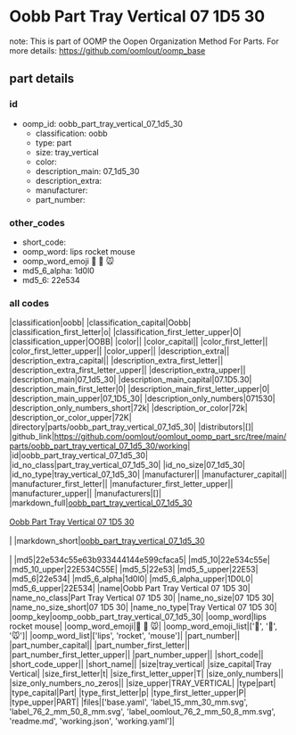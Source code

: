 # Oobb Part Tray Vertical 07 1D5 30  

note: This is part of OOMP the Oopen Organization Method For Parts. For more details: https://github.com/oomlout/oomp_base

##  part details





### id
* oomp_id: oobb_part_tray_vertical_07_1d5_30
  * classification: oobb
  * type: part
  * size: tray_vertical
  * color: 
  * description_main: 07_1d5_30
  * description_extra: 
  * manufacturer: 
  * part_number: 

### other_codes
* short_code: 
* oomp_word: lips rocket mouse
* oomp_word_emoji :lips: :rocket: :mouse:
* md5_6_alpha: 1d0l0
* md5_6: 22e534

### all codes 
|classification|oobb|
|classification_capital|Oobb|
|classification_first_letter|o|
|classification_first_letter_upper|O|
|classification_upper|OOBB|
|color||
|color_capital||
|color_first_letter||
|color_first_letter_upper||
|color_upper||
|description_extra||
|description_extra_capital||
|description_extra_first_letter||
|description_extra_first_letter_upper||
|description_extra_upper||
|description_main|07_1d5_30|
|description_main_capital|07.1D5.30|
|description_main_first_letter|0|
|description_main_first_letter_upper|0|
|description_main_upper|07_1D5_30|
|description_only_numbers|071530|
|description_only_numbers_short|72k|
|description_or_color|72k|
|description_or_color_upper|72K|
|directory|parts/oobb_part_tray_vertical_07_1d5_30|
|distributors|[]|
|github_link|https://github.com/oomlout/oomlout_oomp_part_src/tree/main/parts/oobb_part_tray_vertical_07_1d5_30/working|
|id|oobb_part_tray_vertical_07_1d5_30|
|id_no_class|part_tray_vertical_07_1d5_30|
|id_no_size|07_1d5_30|
|id_no_type|tray_vertical_07_1d5_30|
|manufacturer||
|manufacturer_capital||
|manufacturer_first_letter||
|manufacturer_first_letter_upper||
|manufacturer_upper||
|manufacturers|[]|
|markdown_full|[oobb_part_tray_vertical_07_1d5_30](https://github.com/oomlout/oomlout_oomp_part_src/tree/main/parts/oobb_part_tray_vertical_07_1d5_30/working)<br>[](https://github.com/oomlout/oomlout_oomp_part_src/tree/main/parts/oobb_part_tray_vertical_07_1d5_30/working)<br>[Oobb Part Tray Vertical 07 1D5 30](https://github.com/oomlout/oomlout_oomp_part_src/tree/main/parts/oobb_part_tray_vertical_07_1d5_30/working)<br><br>|
|markdown_short|[oobb_part_tray_vertical_07_1d5_30](https://github.com/oomlout/oomlout_oomp_part_src/tree/main/parts/oobb_part_tray_vertical_07_1d5_30/working)<br><br>|
|md5|22e534c55e63b933444144e599cfaca5|
|md5_10|22e534c55e|
|md5_10_upper|22E534C55E|
|md5_5|22e53|
|md5_5_upper|22E53|
|md5_6|22e534|
|md5_6_alpha|1d0l0|
|md5_6_alpha_upper|1D0L0|
|md5_6_upper|22E534|
|name|Oobb Part Tray Vertical 07 1D5 30|
|name_no_class|Part Tray Vertical 07 1D5 30|
|name_no_size|07 1D5 30|
|name_no_size_short|07 1D5 30|
|name_no_type|Tray Vertical 07 1D5 30|
|oomp_key|oomp_oobb_part_tray_vertical_07_1d5_30|
|oomp_word|lips rocket mouse|
|oomp_word_emoji|:lips: :rocket: :mouse:|
|oomp_word_emoji_list|[':lips:', ':rocket:', ':mouse:']|
|oomp_word_list|['lips', 'rocket', 'mouse']|
|part_number||
|part_number_capital||
|part_number_first_letter||
|part_number_first_letter_upper||
|part_number_upper||
|short_code||
|short_code_upper||
|short_name||
|size|tray_vertical|
|size_capital|Tray Vertical|
|size_first_letter|t|
|size_first_letter_upper|T|
|size_only_numbers||
|size_only_numbers_no_zeros||
|size_upper|TRAY_VERTICAL|
|type|part|
|type_capital|Part|
|type_first_letter|p|
|type_first_letter_upper|P|
|type_upper|PART|
|files|['base.yaml', 'label_15_mm_30_mm.svg', 'label_76_2_mm_50_8_mm.svg', 'label_oomlout_76_2_mm_50_8_mm.svg', 'readme.md', 'working.json', 'working.yaml']|
